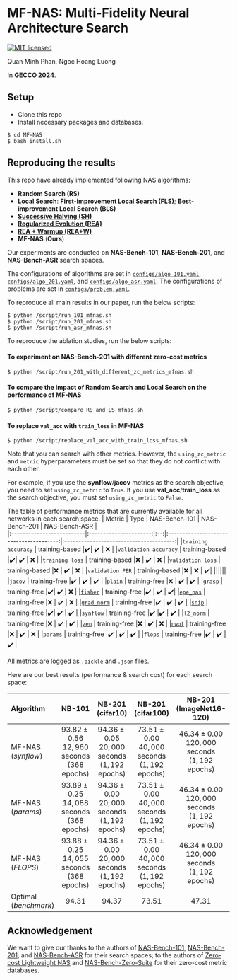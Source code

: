 # MF-NAS: Multi-Fidelity Neural Architecture Search
[![MIT licensed](https://img.shields.io/badge/license-MIT-brightgreen.svg)](LICENSE.md)

Quan Minh Phan, Ngoc Hoang Luong

In **GECCO 2024**.

## Setup
- Clone this repo
- Install necessary packages and databases.
```
$ cd MF-NAS
$ bash install.sh
```
## Reproducing the results
This repo have already implemented following NAS algorithms:
- **Random Search (RS)**
- **Local Search**: **First-improvement Local Search (FLS)**; **Best-improvement Local Search (BLS)**
- [**Successive Halving (SH)**](http://proceedings.mlr.press/v51/jamieson16.pdf)
- [**Regularized Evolution (REA)**](https://dl.acm.org/doi/abs/10.1609/aaai.v33i01.33014780)
- [**REA + Warmup (REA+W)**](https://openreview.net/pdf?id=0cmMMy8J5q) 
- **MF-NAS** (**Ours**)

Our experiments are conducted on **NAS-Bench-101**, **NAS-Bench-201**, and **NAS-Bench-ASR** search spaces.

The configurations of algorithms are set in [`configs/algo_101.yaml`](../configs/algo_101.yaml), [`configs/algo_201.yaml`](../configs/algo_201.yaml), and [`configs/algo_asr.yaml`](../configs/algo_asr.yaml).
The configurations of problems are set in [`configs/problem.yaml`](../configs/problem.yaml).

To reproduce all main results in our paper, run the below scripts:
```shell
$ python /script/run_101_mfnas.sh
$ python /script/run_201_mfnas.sh
$ python /script/run_asr_mfnas.sh
```

To reproduce the ablation studies, run the below scripts:
#### To experiment on NAS-Bench-201 with different zero-cost metrics
```shell
$ python /script/run_201_with_different_zc_metrics_mfnas.sh
```
#### To compare the impact of Random Search and Local Search on the performance of MF-NAS
```shell
$ python /script/compare_RS_and_LS_mfnas.sh
```
#### To replace `val_acc` with `train_loss` in MF-NAS
```shell
$ python /script/replace_val_acc_with_train_loss_mfnas.sh
```
Note that you can search with other metrics. However, the `using_zc_metric` and `metric` hyperparameters must be set so that they do not conflict with each other.

For example, if you use the **synflow**/**jacov** metrics as the search objective, you need to set `using_zc_metric` to `True`.
If you use **val_acc**/**train_loss** as the search objective, you must set `using_zc_metric` to `False`.

The table of performance metrics that are currently available for all networks in each search space.
| Metric                   | Type | NAS-Bench-101            |  NAS-Bench-201                         | NAS-Bench-ASR                          |            
|:--------------------------|:----------------------:|:--:|:---------------------------------------:|:---------------------------------------:|
|`training accuracy`          | training-based |:heavy_check_mark:| :heavy_check_mark: | :x: |
|`validation accuracy`        | training-based |:heavy_check_mark:| :heavy_check_mark: | :x: |
|`training loss`           | training-based |:x: | :heavy_check_mark: | :x: |
|`validation loss`         | training-based |:x: | :heavy_check_mark: | :x: |
|`validation PER`         | training-based |:x: | :x: | :heavy_check_mark:|
||||||
|[`jacov`](https://arxiv.org/abs/2006.04647v1)         | training-free |:heavy_check_mark: | :heavy_check_mark: | :heavy_check_mark: |
|[`plain`](https://openreview.net/pdf?id=0cmMMy8J5q)         |  training-free |:x: | :heavy_check_mark: | :heavy_check_mark: |
|[`grasp`](https://openreview.net/forum?id=SkgsACVKPH)          | training-free |:heavy_check_mark:| :heavy_check_mark: | :x: |
|[`fisher`](https://arxiv.org/abs/1906.04113)         |  training-free |:heavy_check_mark: | :heavy_check_mark: | :heavy_check_mark:|
|[`epe_nas`](https://link.springer.com/chapter/10.1007/978-3-030-86383-8_44)        |  training-free |:x: | :heavy_check_mark: | :x: |
|[`grad_norm`](https://openreview.net/pdf?id=0cmMMy8J5q)      |  training-free |:heavy_check_mark: | :heavy_check_mark: | :heavy_check_mark: |
|[`snip`](https://openreview.net/forum?id=B1VZqjAcYX)        |  training-free |:heavy_check_mark:| :heavy_check_mark: | :heavy_check_mark: |
|[`synflow`](https://arxiv.org/abs/2006.05467)     |  training-free |:heavy_check_mark: |:heavy_check_mark: | :heavy_check_mark: |
|[`l2_norm`](https://openreview.net/pdf?id=0cmMMy8J5q)      |  training-free |:x: | :heavy_check_mark: | :heavy_check_mark: |
|[`zen`](https://ieeexplore.ieee.org/document/9711186)        |  training-free |:x: | :heavy_check_mark: | :x: |
|[`nwot`](https://arxiv.org/abs/2006.04647)        |  training-free |:x: | :heavy_check_mark: | :x: |
|`params`      |  training-free |:heavy_check_mark: | :heavy_check_mark: | :heavy_check_mark: |
|`flops`        |  training-free |:heavy_check_mark: | :heavy_check_mark: | :heavy_check_mark: |

All metrics are logged as `.pickle` and `.json` files. 

Here are our best results (performance & search cost) for each search space:

| Algorithm                 | NB-101            | NB-201<br/>(cifar10) | NB-201<br/>(cifar100) | NB-201<br/>(ImageNet16-120) | NAS-Bench-ASR     |            
|:--------------------------|:-:|:-:|:-:|:-:|:-:|
|MF-NAS (_synflow_)          | $93.82 \pm 0.56$<br/>$12,960$ seconds<br/>($368$ epochs)|$94.36 \pm 0.05$<br/>$20,000$ seconds<br/>($1,192$ epochs)| $73.51 \pm 0.00$<br/>$40,000$ seconds<br/>($1,192$ epochs) | $46.34 \pm 0.00$<br/>$120,000$ seconds<br/>($1,192$ epochs) | $21.77 \pm 0.00$<br/>$300$ epochs |
|MF-NAS (_params_)          | $93.89 \pm 0.25$<br/>$14,088$ seconds<br/>($368$ epochs)  |$94.36 \pm 0.00$<br/>$20,000$ seconds<br/>($1,192$ epochs)| $73.51 \pm 0.00$<br/>$40,000$ seconds<br/>($1,192$ epochs) | $46.34 \pm 0.00$<br/>$120,000$ seconds<br/>($1,192$ epochs) | $21.81 \pm 0.26$<br/>$300$ epochs |
|MF-NAS (_FLOPS_)          | $93.88 \pm 0.25$<br/>$14,055$ seconds<br/>($368$ epochs)  |$94.36 \pm 0.00$<br/>$20,000$ seconds<br/>($1,192$ epochs)| $73.51 \pm 0.00$<br/>$40,000$ seconds<br/>($1,192$ epochs) | $46.34 \pm 0.00$<br/>$120,000$ seconds<br/>($1,192$ epochs)| $21.78 \pm 0.36$<br/>$300$ epochs |
|Optimal (_benchmark_)          | $94.31$  | $94.37$ | $73.51$  | $47.31$ | $21.40$ |

## Acknowledgement
We want to give our thanks to the authors of [NAS-Bench-101](https://arxiv.org/abs/1902.09635), [NAS-Bench-201](https://arxiv.org/abs/2001.00326), and [NAS-Bench-ASR](https://openreview.net/forum?id=CU0APx9LMaL) for their search spaces; to the authors of [Zero-cost Lightweight NAS](https://openreview.net/pdf?id=0cmMMy8J5q) and [NAS-Bench-Zero-Suite](https://openreview.net/pdf?id=yWhuIjIjH8k) for their zero-cost metric databases.
